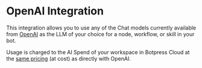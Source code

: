 # OpenAI Integration

This integration allows you to use any of the Chat models currently available from [OpenAI](https://openai.com/) as the LLM of your choice for a node, workflow, or skill in your bot.

Usage is charged to the AI Spend of your workspace in Botpress Cloud at the [same pricing](https://openai.com/api/pricing/) (at cost) as directly with OpenAI.
